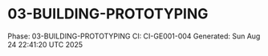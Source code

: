 # 03-BUILDING-PROTOTYPING
Phase: 03-BUILDING-PROTOTYPING
CI: CI-GE001-004
Generated: Sun Aug 24 22:41:20 UTC 2025
